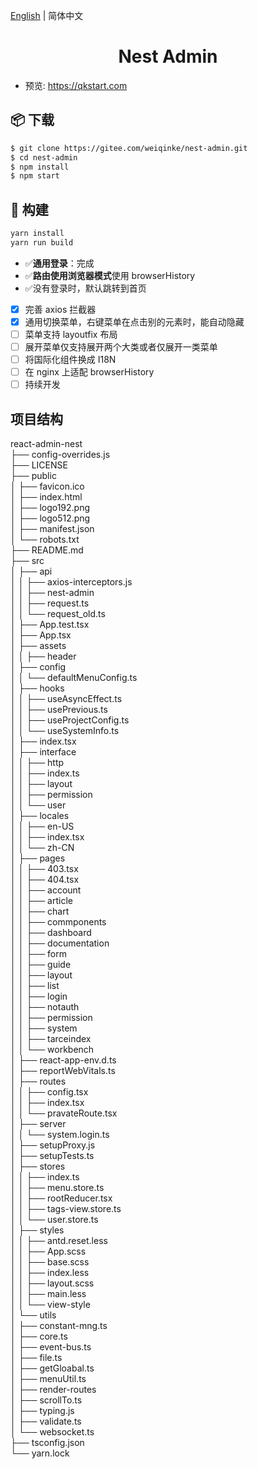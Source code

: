 [English](./README.md) | 简体中文

<h1 align="center">Nest Admin</h1>

- 预览: https://qkstart.com

## 📦 下载

```bash
$ git clone https://gitee.com/weiqinke/nest-admin.git
$ cd nest-admin
$ npm install
$ npm start
```

## 🔨 构建

```bash
yarn install
yarn run build
```

- :white_check_mark:**通用登录**：完成
- :white_check_mark:**路由使用浏览器模式**使用 browserHistory
- :white_check_mark:没有登录时，默认跳转到首页
- [x] 完善 axios 拦截器
- [x] 通用切换菜单，右键菜单在点击别的元素时，能自动隐藏
- [ ] 菜单支持 layoutfix 布局
- [ ] 展开菜单仅支持展开两个大类或者仅展开一类菜单
- [ ] 将国际化组件换成 I18N
- [ ] 在 nginx 上适配 browserHistory
- [ ] 持续开发

## 项目结构
react-admin-nest  
├── config-overrides.js  
├── LICENSE  
├── public  
│   ├── favicon.ico  
│   ├── index.html  
│   ├── logo192.png  
│   ├── logo512.png  
│   ├── manifest.json  
│   └── robots.txt  
├── README.md  
├── src  
│   ├── api  
│   │   ├── axios-interceptors.js  
│   │   ├── nest-admin  
│   │   ├── request.ts  
│   │   └── request_old.ts  
│   ├── App.test.tsx  
│   ├── App.tsx  
│   ├── assets  
│   │   ├── header  
│   ├── config  
│   │   └── defaultMenuConfig.ts  
│   ├── hooks  
│   │   ├── useAsyncEffect.ts  
│   │   ├── usePrevious.ts  
│   │   ├── useProjectConfig.ts  
│   │   └── useSystemInfo.ts  
│   ├── index.tsx  
│   ├── interface  
│   │   ├── http  
│   │   ├── index.ts  
│   │   ├── layout  
│   │   ├── permission  
│   │   └── user  
│   ├── locales  
│   │   ├── en-US  
│   │   ├── index.tsx  
│   │   └── zh-CN  
│   ├── pages  
│   │   ├── 403.tsx  
│   │   ├── 404.tsx  
│   │   ├── account  
│   │   ├── article  
│   │   ├── chart  
│   │   ├── commponents  
│   │   ├── dashboard  
│   │   ├── documentation  
│   │   ├── form  
│   │   ├── guide  
│   │   ├── layout  
│   │   ├── list  
│   │   ├── login  
│   │   ├── notauth  
│   │   ├── permission  
│   │   ├── system  
│   │   ├── tarceindex  
│   │   └── workbench  
│   ├── react-app-env.d.ts  
│   ├── reportWebVitals.ts  
│   ├── routes  
│   │   ├── config.tsx  
│   │   ├── index.tsx  
│   │   └── pravateRoute.tsx  
│   ├── server  
│   │   └── system.login.ts  
│   ├── setupProxy.js  
│   ├── setupTests.ts  
│   ├── stores  
│   │   ├── index.ts  
│   │   ├── menu.store.ts  
│   │   ├── rootReducer.tsx  
│   │   ├── tags-view.store.ts  
│   │   └── user.store.ts  
│   ├── styles  
│   │   ├── antd.reset.less  
│   │   ├── App.scss  
│   │   ├── base.scss  
│   │   ├── index.less  
│   │   ├── layout.scss  
│   │   ├── main.less  
│   │   └── view-style  
│   └── utils  
│       ├── constant-mng.ts  
│       ├── core.ts  
│       ├── event-bus.ts  
│       ├── file.ts  
│       ├── getGloabal.ts  
│       ├── menuUtil.ts  
│       ├── render-routes  
│       ├── scrollTo.ts  
│       ├── typing.js  
│       ├── validate.ts  
│       └── websocket.ts  
├── tsconfig.json  
└── yarn.lock  